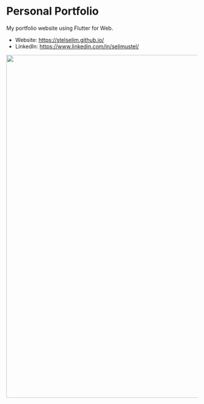 # Personal Portfolio 

My portfolio website using Flutter for Web.

* Website: https://stelselim.github.io/
* LinkedIn: https://www.linkedin.com/in/selimustel/

<img src="https://github.com/stelselim/stelselim.github.io/blob/master/webpage.png" width=900/>

